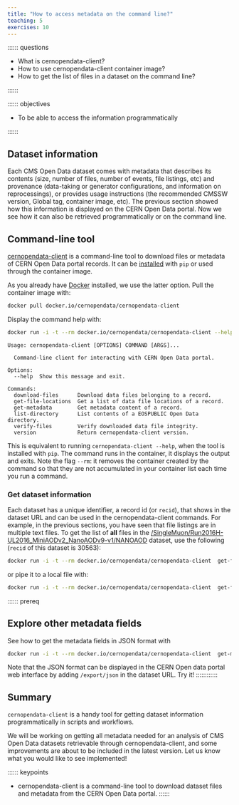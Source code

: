 ```yaml
---
title: "How to access metadata on the command line?"
teaching: 5
exercises: 10
---
```


:::::: questions
- What is cernopendata-client?
- How to use cernopendata-client container image?
- How to get the list of files in a dataset on the command line?

::::::

:::::: objectives
- To be able to access the information programmatically

::::::

## Dataset information

Each CMS Open Data dataset comes with metadata that describes its contents (size, number of files, number of events, file listings, etc) and provenance (data-taking or generator configurations, and information on reprocessings), or provides usage instructions (the recommended CMSSW version, Global tag, container image, etc). The previous section showed how this information is displayed on the CERN Open Data portal. Now we see how it can also be retrieved programmatically or on the command line.


## Command-line tool

[cernopendata-client](https://cernopendata-client.readthedocs.io/en/latest/) is a command-line tool to download files or metadata of CERN Open Data portal records. It can be [installed](https://cernopendata-client.readthedocs.io/en/latest/installation.html) with `pip` or used through the container image.

As you already have [Docker]((https://cms-opendata-workshop.github.io/workshopwhepp-lesson-docker)) installed, we use the latter option. Pull the container image with:

```bash
docker pull docker.io/cernopendata/cernopendata-client
```

Display the command help with:

```bash
docker run -i -t --rm docker.io/cernopendata/cernopendata-client --help
```

```output
Usage: cernopendata-client [OPTIONS] COMMAND [ARGS]...

  Command-line client for interacting with CERN Open Data portal.

Options:
  --help  Show this message and exit.

Commands:
  download-files      Download data files belonging to a record.
  get-file-locations  Get a list of data file locations of a record.
  get-metadata        Get metadata content of a record.
  list-directory      List contents of a EOSPUBLIC Open Data directory.
  verify-files        Verify downloaded data file integrity.
  version             Return cernopendata-client version.
```

This is equivalent to running `cernopendata-client --help`, when the tool is installed with `pip`. The command runs in the container, it displays the output and exits. Note the flag `--rm`: it removes the container created by the command so that they are not accumulated in your container list each time you run a command.

### Get dataset information

Each dataset has a unique identifier, a record id (or `recid`), that shows in the dataset URL and can be used in the cernopendata-client commands.
For example, in the previous sections, you have seen that file listings are in multiple text files. To get the list of **all** files in the [/SingleMuon/Run2016H-UL2016_MiniAODv2_NanoAODv9-v1/NANOAOD](http://opendata.cern.ch/record/30563) dataset, use the following (`recid` of this dataset is 30563):

```bash
docker run -i -t --rm docker.io/cernopendata/cernopendata-client  get-file-locations --recid 30563 --protocol xrootd
```

or pipe it to a local file with:

```bash
docker run -i -t --rm docker.io/cernopendata/cernopendata-client  get-file-locations --recid 30563 --protocol xrootd > files-recid-30563.txt
```

:::::: prereq
## Explore other metadata fields
See how to get the metadata fields in JSON format with

```bash
docker run -i -t --rm docker.io/cernopendata/cernopendata-client  get-metadata --recid 30563
```

Note that the JSON format can be displayed in the CERN Open data portal web interface by adding `/export/json` in the dataset URL. Try it! 
::::::::::::

## Summary

`cernopendata-client` is a handy tool for getting dataset information programmatically in scripts and workflows.

We will be working on getting all metadata needed for an analysis of CMS Open Data datasets retrievable through cernopendata-client, and some improvements are about to be included in the latest version. Let us know what you would like to see implemented!
 <!-- on [Mattermost](https://mattermost.web.cern.ch/cmsodwswhepp24/channels/town-square)! -->

:::::: keypoints
- cernopendata-client is a command-line tool to download dataset files and metadata from the CERN Open Data portal.
::::::
